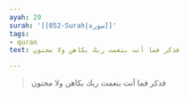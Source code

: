 ```yaml
---
ayah: 29
surah: '[[052-Surah|سورة]]'
tags:
- quran
text: فذكر فما أنت بنعمت ربك بكاهن ولا مجنون

---
```

> فذكر فما أنت بنعمت ربك بكاهن ولا مجنون
